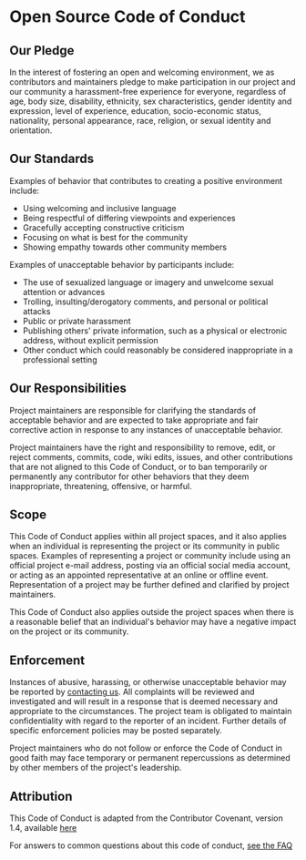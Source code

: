 <!-- SPDX-License-Identifier: MIT -->

# Open Source Code of Conduct

## Our Pledge

In the interest of fostering an open and welcoming environment,
we as contributors and maintainers pledge to make participation in our project and
our community a harassment-free experience for everyone, regardless of age, body size, disability,
ethnicity, sex characteristics, gender identity and expression, level of experience, education,
socio-economic status, nationality, personal appearance, race, religion, or sexual identity and orientation.

## Our Standards

Examples of behavior that contributes to creating a positive environment include:

-   Using welcoming and inclusive language
-   Being respectful of differing viewpoints and experiences
-   Gracefully accepting constructive criticism
-   Focusing on what is best for the community
-   Showing empathy towards other community members

Examples of unacceptable behavior by participants include:

-   The use of sexualized language or imagery and unwelcome sexual attention or advances
-   Trolling, insulting/derogatory comments, and personal or political attacks
-   Public or private harassment
-   Publishing others' private information, such as a physical or electronic address, without explicit permission
-   Other conduct which could reasonably be considered inappropriate in a professional setting

## Our Responsibilities

Project maintainers are responsible for clarifying the standards
of acceptable behavior and are expected to take appropriate and fair corrective action
in response to any instances of unacceptable behavior.

Project maintainers have the right and responsibility to remove,
edit, or reject comments, commits, code, wiki edits, issues,
and other contributions that are not aligned to this Code of Conduct,
or to ban temporarily or permanently any contributor for other behaviors
that they deem inappropriate, threatening, offensive, or harmful.

## Scope

This Code of Conduct applies within all project spaces,
and it also applies when an individual is representing the project or its community in public spaces.
Examples of representing a project or community include using
an official project e-mail address, posting via an official social media account,
or acting as an appointed representative at an online or offline event.
Representation of a project may be further defined and clarified by project maintainers.

This Code of Conduct also applies outside the project spaces
when there is a reasonable belief that an individual's behavior
may have a negative impact on the project or its community.

## Enforcement

Instances of abusive, harassing, or otherwise unacceptable behavior may be reported by
[contacting us](mailto:androteamfaq@gmail.com?subject=Sent%20from%20your%20website&body=Hey%20Fyndro%2C%20I%20am%20contacting%20you%20in%20regard%20with%20REASON.%0D%0A%0D%0ABest%20wishes%2C%0D%0AYOUR%20NAME). All complaints will be reviewed and investigated and will result
in a response that is deemed necessary and appropriate to the circumstances.
The project team is obligated to maintain confidentiality with regard
to the reporter of an incident. Further details of specific enforcement policies may be posted separately.

Project maintainers who do not follow or enforce the Code of Conduct in good faith
may face temporary or permanent repercussions as determined by other members of the project's leadership.

## Attribution

This Code of Conduct is adapted from the Contributor Covenant, version 1.4,
available [here](https://www.contributor-covenant.org/version/1/4/code-of-conduct.html)

For answers to common questions about this code of conduct, [see the FAQ](https://www.contributor-covenant.org/faq)
